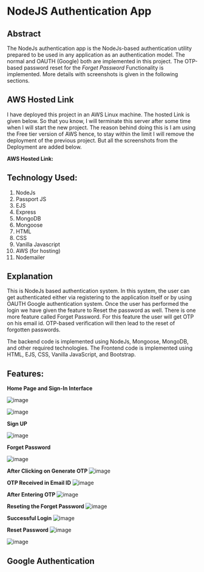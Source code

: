# NodeJS Authentication App

## Abstract

The NodeJs authentication app is the NodeJs-based authentication utility prepared to be used in any application as an authentication model. The normal and OAUTH (Google) both are implemented in this project.
The OTP-based password reset for the *Forget Password* Functionality is implemented.
More details with screenshots is given in the following sections. 

## AWS Hosted Link

I have deployed this project in an AWS Linux machine. The hosted Link is given below. So that you know, I will terminate this server after some time when I will start the new project.
The reason behind doing this is I am using the Free tier version of AWS hence, to stay within the limit I will remove the deployment of the previous project. But all the screenshots from the Deployment are added below.

**AWS Hosted Link:**


## Technology Used:

1. NodeJs
2. Passport JS
3. EJS
4. Express
5. MongoDB
6. Mongoose
7. HTML
8. CSS
9. Vanilla Javascript
10. AWS (for hosting)
11. Nodemailer


## Explanation

This is NodeJs based authentication system. In this system, the user can get authenticated either via registering to the application itself or by using OAUTH Google authentication system.
Once the user has performed the login we have given the feature to Reset the password as well. There is one more feature called Forget Password. For this feature the user will get OTP on his email id.
OTP-based verification will then lead to the reset of forgotten passwords.

The backend code is implemented using NodeJs, Mongoose, MongoDB, and other required technologies.
The Frontend code is implemented using HTML, EJS, CSS, Vanilla JavaScript, and Bootstrap.

## Features:

**Home Page and Sign-In Interface**

![image](https://github.com/Ninad100/NodeJs-Authentication/assets/63588506/823b2188-398a-4cd4-bae8-1fb2254e14e2)

![image](https://github.com/Ninad100/NodeJs-Authentication/assets/63588506/cf76ab73-d660-45ad-b93e-f3132f91493e)



**Sign UP**

![image](https://github.com/Ninad100/NodeJs-Authentication/assets/63588506/ae437e4f-1eb8-4b1a-94b2-ab27110e4a44)

**Forget Password**

![image](https://github.com/Ninad100/NodeJs-Authentication/assets/63588506/0b4c75c9-25d8-4ed6-a6f6-4321b2d9793d)

**After Clicking on Generate OTP**
![image](https://github.com/Ninad100/NodeJs-Authentication/assets/63588506/ae4c9ef1-b1e2-4bf1-8653-768a297dba03)

**OTP Received in Email ID**
![image](https://github.com/Ninad100/NodeJs-Authentication/assets/63588506/d3b852c3-b00c-456c-9b6e-5a0406d1ac54)



**After Entering OTP**
![image](https://github.com/Ninad100/NodeJs-Authentication/assets/63588506/27dbcb17-5d7c-4c48-a1c9-67720c3b3f1d)

**Reseting the Forget Password**
![image](https://github.com/Ninad100/NodeJs-Authentication/assets/63588506/17157d83-b69d-4001-9260-4fc7f1ce473d)


**Successful Login**
![image](https://github.com/Ninad100/NodeJs-Authentication/assets/63588506/3e03e3e8-e5d2-44ee-8360-cf838567ae08)

**Reset Password**
![image](https://github.com/Ninad100/NodeJs-Authentication/assets/63588506/920ed24e-121a-4006-9829-328471f583dd)

![image](https://github.com/Ninad100/NodeJs-Authentication/assets/63588506/2d689cb0-7b7e-4a2e-9840-6bd28a2de596)

## Google Authentication








